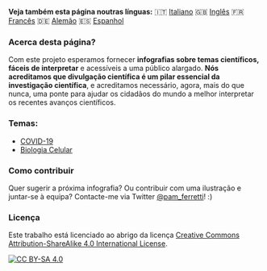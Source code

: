 **Veja também esta página noutras línguas:** 🇮🇹 [Italiano](../it/) 🇬🇧 [Inglês](../) 🇫🇷 [Francês](../fr/) 🇩🇪 [Alemão](../de/) 🇪🇸 [Espanhol](../es/)

### Acerca desta página?

Com este projeto esperamos fornecer **infografias sobre temas científicos, fáceis de interpretar** e acessíveis a uma público alargado.
**Nós acreditamos que divulgação científica é um pilar essencial da investigação científica**, e acreditamos necessário,
agora, mais do que nunca, uma ponte para ajudar os cidadãos do mundo a melhor interpretar os recentes avanços científicos.

### Temas:

- [COVID-19](https://easy-infographics.github.io/COVID-19/pt/)
- [Biologia Celular](https://easy-infographics.github.io/Cell_Biology/pt/)


### Como contribuir
 
Quer sugerir a próxima infografia? Ou contribuir com uma ilustração e juntar-se à equipa?
Contacte-me via Twitter [@pam_ferretti](https://twitter.com/pam_ferretti)! :)
 

### Licença

Este trabalho está licenciado ao abrigo da licença
[Creative Commons Attribution-ShareAlike 4.0 International License][cc-by-sa].

[![CC BY-SA 4.0][cc-by-sa-image]][cc-by-sa]

[cc-by-sa]: http://creativecommons.org/licenses/by-sa/4.0/
[cc-by-sa-image]: https://licensebuttons.net/l/by-sa/4.0/88x31.png
[cc-by-sa-shield]: https://img.shields.io/badge/License-CC%20BY--SA%204.0-lightgrey.svg
